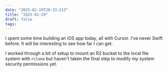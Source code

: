 ```yaml
---
date: "2025-01-29T20:33:21Z"
title: "2025-01-29"
draft: false
tags:
---
```


I spent some time building an iOS app today, all with Cursor.
I've never Swift before.
It will be interesting to see how far I can get.

I worked through a bit of setup to mount an R2 bucket to the local file system with `rclone` but haven't taken the final step to modify my system security permissions yet.
